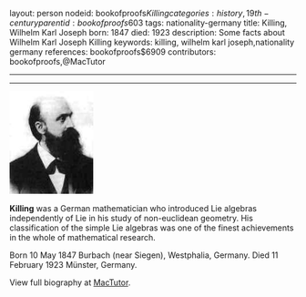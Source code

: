 layout: person
nodeid: bookofproofs$Killing
categories: history,19th-century
parentid: bookofproofs$603
tags: nationality-germany
title: Killing, Wilhelm Karl Joseph
born: 1847
died: 1923
description: Some facts about Wilhelm Karl Joseph Killing
keywords: killing, wilhelm karl joseph,nationality germany
references: bookofproofs$6909
contributors: bookofproofs,@MacTutor

---


---

![Killing.jpg](https://github.com/bookofproofs/bookofproofs.github.io/blob/main/_sources/_assets/images/portraits/Killing.jpg?raw=true)

**Killing** was a German mathematician who introduced Lie algebras independently of Lie in his study of non-euclidean geometry. His classification of the simple Lie algebras was one of the finest achievements in the whole of mathematical research.

Born 10 May 1847 Burbach (near Siegen), Westphalia, Germany. Died 11 February 1923 Münster, Germany.


View full biography at [MacTutor](https://mathshistory.st-andrews.ac.uk/Biographies/Killing/).